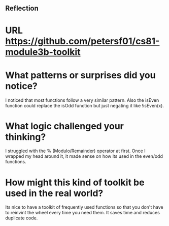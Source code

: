 ## Reflection

# URL https://github.com/petersf01/cs81-module3b-toolkit

# What patterns or surprises did you notice?
I noticed that most functions follow a very similar pattern. Also the isEven function could replace the isOdd function but just negating it like !isEven(x).

# What logic challenged your thinking?
I struggled with the % (Modulo/Remainder) operator at first. Once I wrapped my head around it, it made sense on how its used in the even/odd functions.

# How might this kind of toolkit be used in the real world?
Its nice to have a toolkit of frequently used functions so that you don't have to reinvint the wheel every time you need them. It saves time and reduces duplicate code.